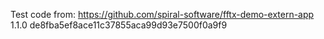 Test code from: https://github.com/spiral-software/fftx-demo-extern-app 1.1.0 de8fba5ef8ace11c37855aca99d93e7500f0a9f9

